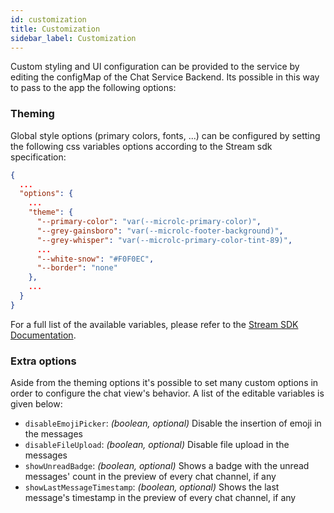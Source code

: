 ```yaml
---
id: customization
title: Customization
sidebar_label: Customization
---
```


<!--
WARNING: this file was automatically generated by Mia-Platform Doc Aggregator.
DO NOT MODIFY IT BY HAND.
Instead, modify the source file and run the aggregator to regenerate this file.
-->

Custom styling and UI configuration can be provided to the service by editing the configMap of the Chat Service Backend.
Its possible in  this way to pass to the app the following options:

### Theming

Global style options (primary colors, fonts, ...) can be configured by setting the following css variables options according to the Stream sdk specification: 

```json
{
  ...
  "options": {
    ...
    "theme": {
      "--primary-color": "var(--microlc-primary-color)",
      "--grey-gainsboro": "var(--microlc-footer-background)",
      "--grey-whisper": "var(--microlc-primary-color-tint-89)",
      ...
      "--white-snow": "#F0F0EC",
      "--border": "none"
    },
    ...
  }
}
```

For a full list of the available variables, please refer to the [Stream SDK Documentation](https://getstream.io/chat/docs/sdk/react/customization/css_and_theming/#css-variables).

### Extra options

Aside from the theming options it's possible to set many custom options in order to configure the chat view's behavior. A list of the editable variables is given below:

- `disableEmojiPicker`: *(boolean, optional)* Disable the insertion of emoji in the messages
- `disableFileUpload`: *(boolean, optional)* Disable file upload in the messages
- `showUnreadBadge`: *(boolean, optional)* Shows a badge with the unread messages' count in the preview of every chat channel, if any 
- `showLastMessageTimestamp`: *(boolean, optional)*  Shows the last message's timestamp in the preview of every chat channel, if any
